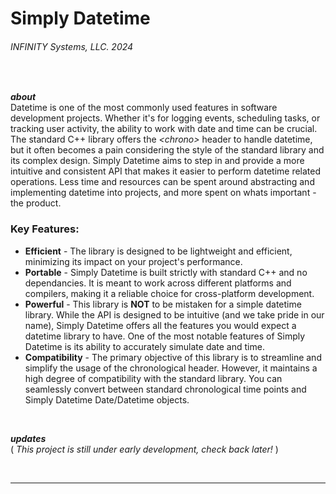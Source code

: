 # Simply Datetime
###### INFINITY Systems, LLC. 2024

<br/>

***about***
<br/>
Datetime is one of the most commonly used features in software development projects. Whether it's for logging events, scheduling tasks, or tracking user activity, the ability to work with date and time can be crucial. The standard C++ library offers the *\<chrono>* header to handle datetime, but it often becomes a pain considering the style of the standard library and its complex design. Simply Datetime aims to step in and provide a more intuitive and consistent API that makes it easier to perform datetime related operations. Less time and resources can be spent around abstracting and implementing datetime into projects, and more spent on whats important - the product.

### **Key Features**:
- **Efficient** - The library is designed to be lightweight and efficient, minimizing its impact on your project's performance.
- **Portable** - Simply Datetime is built strictly with standard C++ and no dependancies. It is meant to work across different platforms and compilers, making it a reliable choice for cross-platform development.
- **Powerful** - This library is **NOT** to be mistaken for a simple datetime library. While the API is designed to be intuitive (and we take pride in our name), Simply Datetime offers all the features you would expect a datetime library to have. One of the most notable features of Simply Datetime is its ability to accurately simulate date and time.
- **Compatibility** - The primary objective of this library is to streamline and simplify the usage of the chronological header. However, it maintains a high degree of compatibility with the standard library. You can seamlessly convert between standard chronological time points and Simply Datetime Date/Datetime objects.

<br/>

***updates***
<br/>
( *This project is still under early development, check back later!* )

<br/>

---
